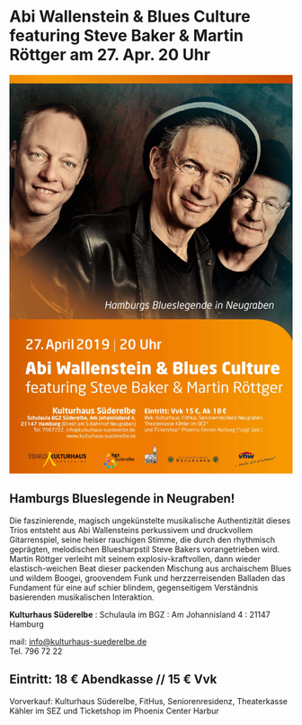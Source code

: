 # Abi Wallenstein & Blues Culture featuring Steve Baker & Martin Röttger am 27. Apr. 20 Uhr 

![](/img/Wallenstein_270419.jpg)

## Hamburgs Blueslegende in Neugraben!
 
Die faszinierende, magisch ungekünstelte musikalische Authentizität dieses Trios entsteht aus Abi Wallensteins
perkussivem und druckvollem Gitarrenspiel, seine heiser rauchigen Stimme, die durch den rhythmisch geprägten,
melodischen Bluesharpstil Steve Bakers vorangetrieben wird. Martin Röttger verleiht mit seinem explosiv-kraftvollen,
dann wieder elastisch-weichen Beat dieser packenden Mischung aus archaischem Blues und wildem Boogei,
groovendem Funk und herzzerreisenden Balladen das Fundament für eine auf schier blindem, gegenseitigem Verständnis
basierenden musikalischen Interaktion.

**Kulturhaus Süderelbe**
:   Schulaula im BGZ 
:   Am Johannisland 4
:   21147 Hamburg 

mail: info@kulturhaus-suederelbe.de  
Tel. 796 72 22  

## Eintritt: 18 € Abendkasse // 15 € Vvk 
Vorverkauf: Kulturhaus Süderelbe, FitHus, Seniorenresidenz, Theaterkasse Kähler im SEZ und
Ticketshop im Phoenix Center Harbur

